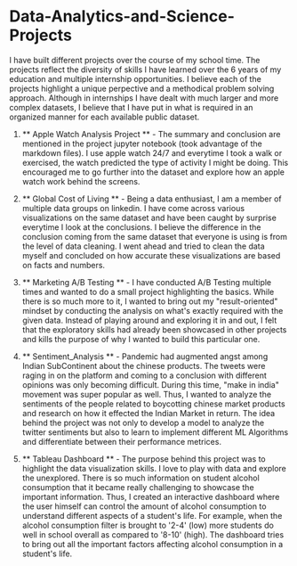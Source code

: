 # Data-Analytics-and-Science-Projects

I have built different projects over the course of my school time. The projects reflect the diversity of skills I have learned over the 6 years of my
education and multiple internship opportunities. I believe each of the projects highlight a unique perpective and a methodical problem solving approach.
Although in internships I have dealt with much larger and more complex datasets, I believe that I have put in what is required in an organized manner for
each available public dataset. 

1. ** Apple Watch Analysis Project ** - The summary and conclusion are mentioned in the project jupyter notebook (took advantage of the markdown files). I 
use apple watch 24/7 and everytime I took a walk or exercised, the watch predicted the type of activity I might be doing. This encouraged me to go further
into the dataset and explore how an apple watch work behind the screens. 

2. ** Global Cost of Living ** - Being a data enthusiast, I am a member of multiple data groups on linkedin. I have come across various visualizations
on the same dataset and have been caught by surprise everytime I look at the conclusions. I believe the difference in the conclusion coming from the same
dataset that everyone is using is from the level of data cleaning. I went ahead and tried to clean the data myself and concluded on how accurate these
visualizations are based on facts and numbers.

3. ** Marketing A/B Testing ** - I have conducted A/B Testing multiple times and wanted to do a small project highlighting the basics. While there is so
much more to it, I wanted to bring out my "result-oriented" mindset by conducting the analysis on what's exactly required with the given data. Instead of
playing around and exploring it in and out, I felt that the exploratory skills had already been showcased in other projects and kills the purpose of
why I wanted to build this particular one.

4. ** Sentiment_Analysis ** - Pandemic had augmented angst among Indian SubContinent about the chinese products. The tweets were raging in on the
platform and coming to a conclusion with different opinions was only becoming difficult. During this time, "make in india" movement was super popular
as well. Thus, I wanted to analyze the sentiments of the people related to boycotting chinese market products and research on how it effected the 
Indian Market in return. The idea behind the project was not only to develop a model to analyze the twitter sentiments but also to learn to implement 
different ML Algorithms and differentiate between their performance metrices.

5. ** Tableau Dashboard ** - The purpose behind this project was to highlight the data visualization skills. I love to play with data and explore the 
unexplored. There is so much information on student alcohol consumption that it became really challenging to showcase the important information. Thus,
I created an interactive dashboard where the user himself can control the amount of alcohol consumption to understand different aspects of a student's life.
For example, when the alcohol consumption filter is brought to '2-4' (low) more students do well in school overall as compared to '8-10' (high). The 
dashboard tries to bring out all the important factors affecting alcohol consumption in a student's life.
